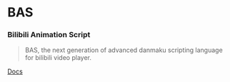# BAS #
### Bilibili Animation Script

> BAS, the next generation of advanced danmaku scripting language for bilibili video player.

[Docs](https://bilibili.github.io/bas)